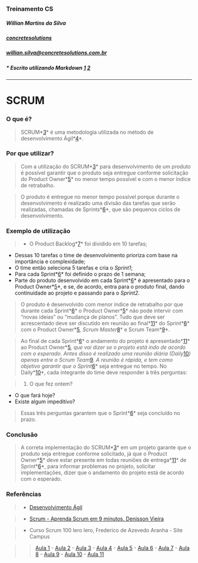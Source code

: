 ### Treinamento CS
##### Willian Martins da Silva
##### [concretesolutions](http://www.concretesolutions.com.br "Concrete Solutions")
##### <willian.silva@concretesolutions.com.br>  
##### \* Escrito utilizando Markdown *[1][1] [2][2]*
---

# SCRUM

### O que é?

> SCRUM*[3]* é uma metodologia utilizada no método de desenvolvimento Ágil*[4]*.

### Por que utilizar?

> Com a utilização do SCRUM*[3]* para desenvolvimento de um produto é possível garantir que o produto seja entregue conforme solicitação do Product Owner*[5]* no menor tempo possível e com o menor índice de retrabalho. 

> O produto é entregue no menor tempo possível porque durante o desenvolvimento é realizado uma divisão das tarefas que serão realizadas, chamadas de Sprints*[6]*, que são pequenos ciclos de desenvolvimento. 

### Exemplo de utilização
 
> -  O Product Backlog*[7]* foi dividido em 10 tarefas; 
- Dessas 10 tarefas o time de desenvolvimento prioriza com base na importância e complexidade; 
- O time então seleciona 5 tarefas e cria o *Sprint1*; 
- Para cada Sprint*[6]* foi definido o prazo de 1 semana; 
- Parte do produto desenvolvido em cada Sprint*[6]* é apresentado para o Product Owner*[5]*, e se, de acordo, entra para o produto final, dando continuidade ao projeto e passando para o *Sprint2*.
    

> O produto é desenvolvido com menor índice de retrabalho por que durante cada Sprint*[6]* o Product Owner*[5]* não pode intervir com “novas ideias” ou “mudança de planos”. Tudo que deve ser acrescentado deve ser discutido em reunião ao final*[11]* do Sprint*[6]* com o Product Owner*[5]*, Scrum Master*[8]* e Scrum Team*[9]*. 

> Ao final de cada Sprint*[6]* o andamento do projeto é apresentado*[11]* ao Product Owner*[5]*, que vai dizer se o projeto está indo de acordo com o esperado. Antes disso é realizado uma reunião diária (Daily*[10]*) apenas entre o Scrum Team*[9]*. A reunião é rápida, e tem como objetivo garantir que o Sprint*[6]* seja entregue no tempo. No Daily*[10]*, cada integrante do time deve responder à três perguntas:

> 1. O que fez ontem?
- O que fará hoje?
- Existe algum impeditivo?

> Essas três perguntas garantem que o Sprint*[6]* seja concluído no prazo.

### Conclusão

>A correta implementação do SCRUM*[3]* em um projeto garante que o produto seja entregue conforme solicitado, já que o Product Owner*[5]* deve estar presente em todas reuniões de entrega*[11]* de Sprint*[6]*, para informar problemas no projeto, solicitar implementações, dizer que o andamento do projeto está de acordo com o esperado. 

### Referências

> - [Desenvolvimento Ágil](http://www.desenvolvimentoagil.com.br/scrum/ "Desenvolvimento Ágil - SCRUM")

> - [Scrum - Aprenda Scrum em 9 minutos, Denisson Vieira](http://www.youtube.com/watch?v=XfvQWnRgxG0 "Scrum - Aprenda Scrum em 9 minutos")

> - Curso Scrum 100 lero lero, Frederico de Azevedo Aranha - Site Campus

>> [Aula 1](http://www.youtube.com/watch?v=iMS5U0EiGFs) - 
>> [Aula 2](http://www.youtube.com/watch?v=LKr8-iarpfg) - 
>> [Aula 3](http://www.youtube.com/watch?v=bwlTR0YDid0) - 
>> [Aula 4](http://www.youtube.com/watch?v=Hc4ZyziLelA) - 
>> [Aula 5](http://www.youtube.com/watch?v=3T_2hB79rfA) - 
>> [Aula 6](http://www.youtube.com/watch?v=nVF4slTO638) - 
>> [Aula 7](http://www.youtube.com/watch?v=AYeegZfepPc) - 
>> [Aula 8](http://www.youtube.com/watch?v=BkpATwAubV0) - 
>> [Aula 9](http://www.youtube.com/watch?v=WvVSnTLQjYg) - 
>> [Aula 10](http://www.youtube.com/watch?v=coKVbttCfSY) - 
>> [Aula 11](http://www.youtube.com/watch?v=ywa_y8mj3CA) 

[1]: https://daringfireball.net/projects/markdown/syntax "Daring Fireball"
[2]: https://help.github.com/articles/github-flavored-markdown/ "Github"
[3]: http://www.desenvolvimentoagil.com.br/scrum/ "Scrum"
[4]: https://pt.wikipedia.org/wiki/Desenvolvimento_%C3%A1gil_de_software "Desenvolvimento Ágil"
[5]: http://www.desenvolvimentoagil.com.br/scrum/product_owner "Product Owner"
[6]: https://pt.wikipedia.org/wiki/Scrum#Sprint_.28corrida.2C_tiro.29 "Sprint"
[7]: http://www.desenvolvimentoagil.com.br/scrum/product_backlog "Product Backlog"
[8]: http://www.desenvolvimentoagil.com.br/scrum/scrum_master "Scrum Master"
[9]: http://www.desenvolvimentoagil.com.br/scrum/scrum_team "Scrum Team"
[10]: http://www.desenvolvimentoagil.com.br/scrum/daily_scrum "Daily Scrum"
[11]: http://www.desenvolvimentoagil.com.br/scrum/sprint_review_meeting "Sprint Review Meeting"
